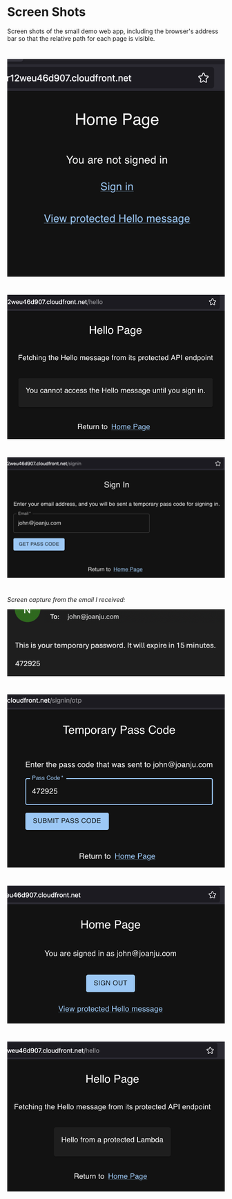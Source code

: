 # Screen Shots

Screen shots of the small demo web app,
including the browser's address bar so that the
relative path for each page is visible.

# 
![Home signed out](c-home-out.png)

# 
![Hello signed out](f-hello-out.png)

# 
![Sign in](i-signin.png)

# 
_Screen capture from the email I received:_

![Email received](m-email.png)

# 
![Enter OTP](p-otp.png)

# 
![Home signed in](s-home-in.png)

# 
![Hello signed in](v-hello-in.png)
